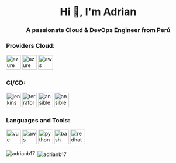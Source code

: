 <h1 align="center">Hi 👋, I'm Adrian</h1>
<h3 align="center">A passionate Cloud & DevOps Engineer from Perú</h3>

<h3 align="left">Providers Cloud:</h3>
<p align="left"> 
<img src="https://www.vectorlogo.zone/logos/microsoft_azure/microsoft_azure-icon.svg" alt="azure" width="40" height="40"/>
<img src="https://www.vectorlogo.zone/logos/google_cloud/google_cloud-icon.svg" alt="azure" width="40" height="40"/>
<img src="https://upload.wikimedia.org/wikipedia/commons/9/93/Amazon_Web_Services_Logo.svg" alt="aws" width="40" height="40"/>
</p>

<h3 align="left">CI/CD:</h3>
<p align="left">
<img src="https://www.vectorlogo.zone/logos/jenkins/jenkins-icon.svg" alt="jenkins" width="40" height="40"/>
<img src="https://www.vectorlogo.zone/logos/terraformio/terraformio-icon.svg" alt="terraform" width="40" height="40"/>
<img src="https://www.vectorlogo.zone/logos/ansible/ansible-icon.svg" alt="ansible" width="40" height="40"/>
<img src="https://www.vectorlogo.zone/logos/kubernetes/kubernetes-icon.svg" alt="ansible" width="40" height="40"/>
</p>


<h3 align="left">Languages and Tools:</h3>
<p align="left">
<img src="https://www.vectorlogo.zone/logos/vuejs/vuejs-icon.svg" alt="vue" width="40" height="40"/>
<img src="https://www.vectorlogo.zone/logos/reactjs/reactjs-icon.svg" alt="aws" width="40" height="40"/>
<img src="https://www.vectorlogo.zone/logos/python/python-icon.svg" alt="python" width="40" height="40"/>
<img src="https://www.vectorlogo.zone/logos/gnu_bash/gnu_bash-icon.svg" alt="bash" width="40" height="40"/>
<img src="https://www.vectorlogo.zone/logos/redhat/redhat-ar21.svg" alt="redhat" width="40" height="40"/>
</p>

<p><img align="left" src="https://github-readme-stats.vercel.app/api/top-langs?username=adrianb17&show_icons=true&locale=en&layout=compact" alt="adrianb17" /></p>

<p>&nbsp;<img align="center" src="https://github-readme-stats.vercel.app/api?username=adrianb17&show_icons=true&locale=en" alt="adrianb17" /></p>

